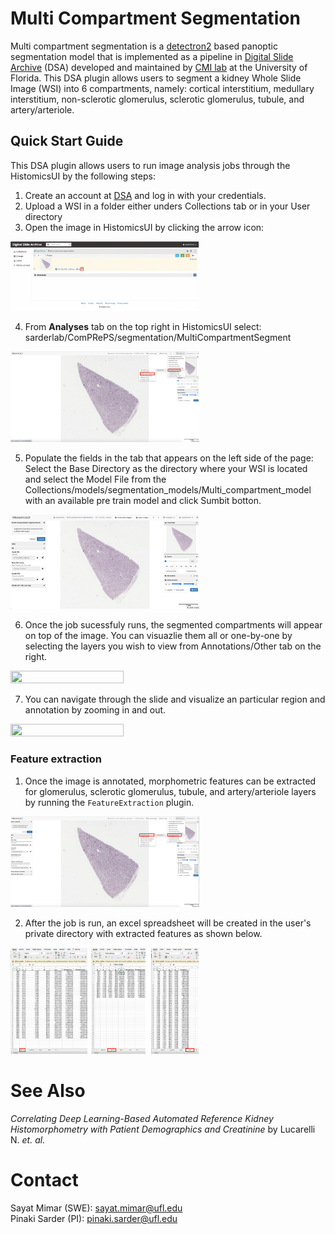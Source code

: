 # Multi Compartment Segmentation

Multi compartment segmentation is a [detectron2](https://github.com/facebookresearch/detectron2) based panoptic segmentation model that is implemented as a pipeline in [Digital Slide Archive](https://athena.rc.ufl.edu/) (DSA) developed and maintained by [CMI lab](https://cmilab.nephrology.medicine.ufl.edu/) at the University of Florida. This DSA plugin allows users to segment a kidney Whole Slide Image (WSI) into 6 compartments, namely: cortical interstitium, medullary interstitium, non-sclerotic glomerulus, sclerotic glomerulus, tubule, and artery/arteriole.

## Quick Start Guide

This DSA plugin allows users to run image analysis jobs through the HistomicsUI by the following steps:

1. Create an account at [DSA](https://athena.rc.ufl.edu/) and log in with your credentials.
2. Upload a WSI in a folder either unders Collections tab or in your User directory
3. Open the image in HistomicsUI by clicking the arrow icon:

<img src="figures/fig1.png"  width="60%" height="30%">

4. From **Analyses** tab on the top right in HistomicsUI select: sarderlab/ComPRePS/segmentation/MultiCompartmentSegment

<img src="figures/fig2.png"  width="60%" height="30%">

5. Populate the fields in the tab that appears on the left side of the page: Select the Base Directory as the directory where your WSI is located and select the Model File from the Collections/models/segmentation_models/Multi_compartment_model with an available pre train model and click Sumbit botton.

<img src="figures/fig3.png"  width="60%" height="30%">

6. Once the job sucessfuly runs, the segmented compartments will appear on top of the image. You can visuazlie them all or one-by-one by selecting the layers you wish to view from Annotations/Other tab on the right.

<img src="figures/fig4.png"  width="60%" height="30%">

7. You can navigate through the slide and visualize an particular region and annotation by zooming in and out.

<img src="figures/fig5.png"  width="60%" height="30%">

### Feature extraction

1. Once the image is annotated, morphometric features can be extracted for glomerulus, sclerotic glomerulus, tubule, and artery/arteriole layers by running the `FeatureExtraction` plugin.

<img src="figures/fig6.png"  width="60%" height="30%">

2. After the job is run, an excel spreadsheet will be created in the user's private directory with extracted features as shown below.

<img src="figures/fig7.png"  width="60%" height="30%">

# See Also

*Correlating Deep Learning-Based Automated Reference Kidney Histomorphometry with Patient Demographics and Creatinine* by Lucarelli N. *et. al.*

# Contact

Sayat Mimar (SWE): sayat.mimar@ufl.edu\
Pinaki Sarder (PI): pinaki.sarder@ufl.edu

